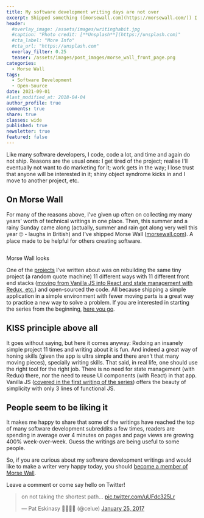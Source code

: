 ```yaml
---
title: My software development writing days are not over
excerpt: Shipped something ([morsewall.com](https://morsewall.com/)) I should have shipped years ago. Thanks to an archetypical British summer.
header:
  #overlay_image: /assets/images/writinghabit.jpg
  #caption: "Photo credit: [**Unsplash**](https://unsplash.com)"
  #cta_label: "More Info"
  #cta_url: "https://unsplash.com"
  overlay_filter: 0.25
  teaser: /assets/images/post_images/morse_wall_front_page.png
categories:
  - Morse Wall
tags:
  - Software Development
  - Open-Source
date: 2021-09-01
#last_modified_at: 2018-04-04
author_profile: true
comments: true
share: true
classes: wide
published: true
newsletter: true
featured: false
---
```


Like many software developers, I code, code a lot, and time and again do not ship. Reasons are the usual ones: I get tired of the project; realise I'll eventually not want to do marketing for it; work gets in the way; I lose trust that anyone will be interested in it; shiny object syndrome kicks in and I move to another project, etc.

## On Morse Wall

For many of the reasons above, I've given up often on collecting my many years' worth of technical writings in one place. Then, this summer and a rainy Sunday came along (actually, summer and rain got along very well this year 🙄 - laughs in British) and I've shipped Morse Wall ([morsewall.com](https://morsewall.com/)). A place made to be helpful for others creating software.

<p><img src="{{site.baseurl}}/assets/images/post_images/morse_wall_front_page.png" alt="" class="align-center" /></p>
<figcaption>Morse Wall looks</figcaption>

One of the [projects](https://morsewall.com/projects/) I've written about was on rebuilding the same tiny project (a random quote machine) 11 different ways with 11 different front end stacks ([moving from Vanilla JS into React and state management with Redux, etc.](https://morsewall.com/projects/making-a-random-quote-machine-in-different-flavors/)) and open-sourced the code. All because shipping a simple application in a simple environment with fewer moving parts is a great way to practice a new way to solve a problem. If you are interested in starting the series from the beginning, [here you go](https://morsewall.com/random-quote-vanilla-javascript-using-various-front-end-stacks/).

## KISS principle above all

It goes without saying, but here it comes anyway: Redoing an insanely simple project 11 times and writing about it is fun. And indeed a great way of honing skills (given the app is ultra simple and there aren’t that many moving pieces), specially writing skills. That said, in real life, one should use the right tool for the right job. There is no need for state management (with Redux) there, nor the need to reuse UI components (with React) in that app. Vanilla JS ([covered in the first writing of the series](https://morsewall.com/random-quote-vanilla-javascript-using-various-front-end-stacks/)) offers the beauty of simplicity with only 3 lines of functional JS.

## People seem to be liking it

It makes me happy to share that some of the writings have reached the top of many software development subreddits a few times, readers are spending in average over 4 minutes on pages and page views are growing 400% week-over-week. Guess the writings are being useful to some people.

So, if you are curious about my software development writings and would like to make a writer very happy today, you should [become a member of Morse Wall](https://morsewall.com/signup/).

Leave a comment or come say hello on Twitter!

<blockquote class="twitter-tweet tw-align-center"><p lang="en" dir="ltr">on not taking the shortest path... <a href="https://t.co/uUFdc325Lr">pic.twitter.com/uUFdc325Lr</a></p>&mdash; Pat Eskinasy 👩🏻‍💻🌳 (@celue) <a href="https://twitter.com/celue/status/824197949588697088?ref_src=twsrc%5Etfw">January 25, 2017</a></blockquote> <script async src="https://platform.twitter.com/widgets.js" charset="utf-8"></script>
